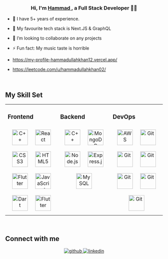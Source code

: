 ### <div align="center">Hi, I'm <a href="https://www.linkedin.com/in/hammad-ullah-khan-35605b10b/">Hammad </a>, a Full Stack Developer 👨‍💻</div>  
  

- 🔭 I have 5+ years of experience. 
  

- 🌱 My favourite tech stack is Next.JS & GraphQL
  

- 👯 I’m looking to collaborate on any projects  
  

- ⚡ Fun fact: My music taste is horrible

- https://my-profile-hammadullahkhan12.vercel.app/
- https://leetcode.com/u/hammadullahkhan02/

<br/>  


## My Skill Set  
<table><tr><td valign="top" width="33%">



### Frontend  
<div align="center">  
<a><img style="margin: 10px" src="https://my-profile-hammadullahkhan12.vercel.app/assets/next-js.svg" alt="C++" height="50" /></a>  
<a href="https://reactjs.org/" target="_blank"><img style="margin: 10px" src="https://profilinator.rishav.dev/skills-assets/react-original-wordmark.svg" alt="React" height="50" /></a>  
<a href="https://www.w3schools.com/css/" target="_blank"><img style="margin: 10px" src="https://profilinator.rishav.dev/skills-assets/css3-original-wordmark.svg" alt="CSS3" height="50" /></a>  
<a href="https://en.wikipedia.org/wiki/HTML5" target="_blank"><img style="margin: 10px" src="https://profilinator.rishav.dev/skills-assets/html5-original-wordmark.svg" alt="HTML5" height="50" /></a> 
<a><img style="margin: 10px" src="https://my-profile-hammadullahkhan12.vercel.app/assets/typescript.svg" alt="Flutter" height="50" /></a>  
<a href="https://www.javascript.com/" target="_blank"><img style="margin: 10px" src="https://profilinator.rishav.dev/skills-assets/javascript-original.svg" alt="JavaScript" height="50" /></a>  
<a href="https://dart.dev/" target="_blank"><img style="margin: 10px" src="https://profilinator.rishav.dev/skills-assets/dartlang-icon.svg" alt="Dart" height="50" /></a>  
<a><img style="margin: 10px" src="https://my-profile-hammadullahkhan12.vercel.app/assets/storybook.svg" alt="Flutter" height="50" /></a>  
</div>

</td><td valign="top" width="33%">



### Backend  
<div align="center">  
<a href="https://nestjs.com/" target="_blank"><img style="margin: 10px" src="https://my-profile-hammadullahkhan12.vercel.app/assets/nest-js.svg" alt="C++" height="50" /></a>  
<a href="https://www.mongodb.com/" target="_blank"><img style="margin: 10px" src="https://profilinator.rishav.dev/skills-assets/mongodb-original-wordmark.svg" alt="MongoDB" height="50" /></a>  
<a href="https://nodejs.org/" target="_blank"><img style="margin: 10px" src="https://profilinator.rishav.dev/skills-assets/nodejs-original-wordmark.svg" alt="Node.js" height="50" /></a>  
<a href="https://expressjs.com/" target="_blank"><img style="margin: 10px" src="https://profilinator.rishav.dev/skills-assets/express-original-wordmark.svg" alt="Express.js" height="50" /></a>  
<a href="https://www.mysql.com/" target="_blank"><img style="margin: 10px" src="https://profilinator.rishav.dev/skills-assets/mysql-original-wordmark.svg" alt="MySQL" height="50" /></a>  
</div>

</td><td valign="top" width="33%">



### DevOps  
<div align="center">  
<a><img style="margin: 10px" src="https://my-profile-hammadullahkhan12.vercel.app/assets/amazon-web-services.svg" alt="AWS" height="50" /></a>  
<a><img style="margin: 10px" src="https://profilinator.rishav.dev/skills-assets/nginx-original.svg" alt="Git" height="50" /></a>  
<a><img style="margin: 10px" src="https://my-profile-hammadullahkhan12.vercel.app/assets/docker.svg" alt="Git" height="50" /></a>  
<a><img style="margin: 10px" src="https://my-profile-hammadullahkhan12.vercel.app/assets/heroku.svg" alt="Git" height="50" /></a>  
<a><img style="margin: 10px" src="https://my-profile-hammadullahkhan12.vercel.app/assets/google-cloud.svg" alt="Git" height="50" /></a>  
<a><img style="margin: 10px" src="https://my-profile-hammadullahkhan12.vercel.app/assets/netlify.svg" alt="Git" height="50" /></a>
<a><img style="margin: 10px" src="https://my-profile-hammadullahkhan12.vercel.app/assets/vercel.svg" alt="Git" height="50" /></a>
</div>

</td></tr></table>  

<br/>  


## Connect with me  
<div align="center">
<a href="https://github.com/HammadUllahKhan12" target="_blank">
<img src=https://img.shields.io/badge/github-%2324292e.svg?&style=for-the-badge&logo=github&logoColor=white alt=github style="margin-bottom: 5px;" />
</a>
<a href="https://www.linkedin.com/in/hammad-ullah-khan-35605b10b/" target="_blank">
<img src=https://img.shields.io/badge/linkedin-%231E77B5.svg?&style=for-the-badge&logo=linkedin&logoColor=white alt=linkedin style="margin-bottom: 5px;" />
</a> 
</div>  
<br/>  
<br/>  

